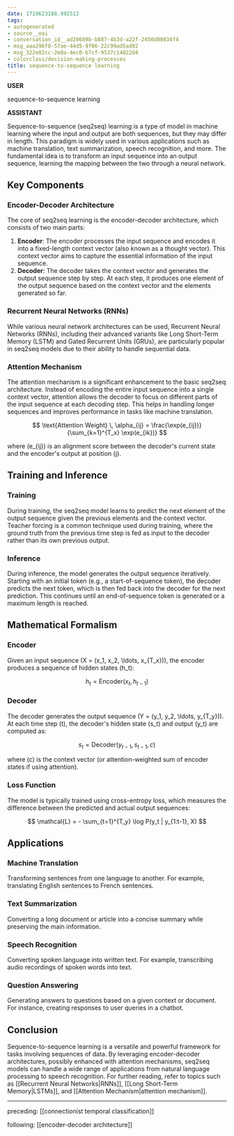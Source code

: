 ```yaml
---
date: 1719623188.992513
tags:
- autogenerated
- source__oai
- conversation_id__ad20689b-b887-4b3d-a22f-2450d80834f4
- msg_aaa296f0-57ae-44d5-9f86-22c99ad5ad92
- msg_322e82cc-2e0a-4ec0-b7cf-9537c14022d4
- colorclass/decision-making-processes
title: sequence-to-sequence learning
---
```


**USER**

sequence-to-sequence learning


**ASSISTANT**

Sequence-to-sequence (seq2seq) learning is a type of model in machine learning where the input and output are both sequences, but they may differ in length. This paradigm is widely used in various applications such as machine translation, text summarization, speech recognition, and more. The fundamental idea is to transform an input sequence into an output sequence, learning the mapping between the two through a neural network.

## Key Components

### Encoder-Decoder Architecture
The core of seq2seq learning is the encoder-decoder architecture, which consists of two main parts:

1. **Encoder**: The encoder processes the input sequence and encodes it into a fixed-length context vector (also known as a thought vector). This context vector aims to capture the essential information of the input sequence.
2. **Decoder**: The decoder takes the context vector and generates the output sequence step by step. At each step, it produces one element of the output sequence based on the context vector and the elements generated so far.

### Recurrent Neural Networks (RNNs)
While various neural network architectures can be used, Recurrent Neural Networks (RNNs), including their advanced variants like Long Short-Term Memory (LSTM) and Gated Recurrent Units (GRUs), are particularly popular in seq2seq models due to their ability to handle sequential data.

### Attention Mechanism
The attention mechanism is a significant enhancement to the basic seq2seq architecture. Instead of encoding the entire input sequence into a single context vector, attention allows the decoder to focus on different parts of the input sequence at each decoding step. This helps in handling longer sequences and improves performance in tasks like machine translation.

$$
\text{Attention Weight} \, \alpha_{ij} = \frac{\exp(e_{ij})}{\sum_{k=1}^{T_x} \exp(e_{ik})}
$$

where \(e_{ij}\) is an alignment score between the decoder's current state and the encoder's output at position \(j\).

## Training and Inference

### Training
During training, the seq2seq model learns to predict the next element of the output sequence given the previous elements and the context vector. Teacher forcing is a common technique used during training, where the ground truth from the previous time step is fed as input to the decoder rather than its own previous output.

### Inference
During inference, the model generates the output sequence iteratively. Starting with an initial token (e.g., a start-of-sequence token), the decoder predicts the next token, which is then fed back into the decoder for the next prediction. This continues until an end-of-sequence token is generated or a maximum length is reached.

## Mathematical Formalism

### Encoder
Given an input sequence \(X = (x_1, x_2, \ldots, x_{T_x})\), the encoder produces a sequence of hidden states \(h_t\):

$$
h_t = \text{Encoder}(x_t, h_{t-1})
$$

### Decoder
The decoder generates the output sequence \(Y = (y_1, y_2, \ldots, y_{T_y})\). At each time step \(t\), the decoder's hidden state \(s_t\) and output \(y_t\) are computed as:

$$
s_t = \text{Decoder}(y_{t-1}, s_{t-1}, c)
$$

where \(c\) is the context vector (or attention-weighted sum of encoder states if using attention).

### Loss Function
The model is typically trained using cross-entropy loss, which measures the difference between the predicted and actual output sequences:

$$
\mathcal{L} = - \sum_{t=1}^{T_y} \log P(y_t | y_{1:t-1}, X)
$$

## Applications

### Machine Translation
Transforming sentences from one language to another. For example, translating English sentences to French sentences.

### Text Summarization
Converting a long document or article into a concise summary while preserving the main information.

### Speech Recognition
Converting spoken language into written text. For example, transcribing audio recordings of spoken words into text.

### Question Answering
Generating answers to questions based on a given context or document. For instance, creating responses to user queries in a chatbot.

## Conclusion

Sequence-to-sequence learning is a versatile and powerful framework for tasks involving sequences of data. By leveraging encoder-decoder architectures, possibly enhanced with attention mechanisms, seq2seq models can handle a wide range of applications from natural language processing to speech recognition. For further reading, refer to topics such as [[Recurrent Neural Networks|RNNs]], [[Long Short-Term Memory|LSTMs]], and [[Attention Mechanism|attention mechanism]].


---

preceding: [[connectionist temporal classification]]  


following: [[encoder-decoder architecture]]